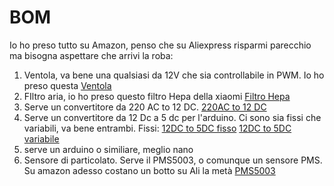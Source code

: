 # BOM

Io ho preso tutto su Amazon, penso che su Aliexpress risparmi parecchio ma bisogna aspettare che arrivi la roba:

1. Ventola, va bene una qualsiasi da 12V che sia controllabile in PWM. Io ho preso questa [Ventola](https://www.amazon.it/dp/B00KFCRF1A?psc=1&ref=ppx_yo2ov_dt_b_product_details)
2. FIltro aria, io  ho preso questo filtro Hepa della xiaomi [Filtro Hepa](https://www.amazon.it/dp/B081K5MPS8?psc=1&ref=ppx_yo2ov_dt_b_product_details)
3. Serve un convertitore da 220 AC to 12 DC. [220AC to 12 DC](https://www.amazon.it/TECNOIOT-Alimentazione-Step-Down-commutazione-ondulazione/dp/B095J92HPD/ref=sr_1_5?__mk_it_IT=%C3%85M%C3%85%C5%BD%C3%95%C3%91&crid=3RYOB6NQ6GSWY&keywords=220v+ac+to+12v+dc+arduino&qid=1696663955&sprefix=220v+ac+to+12v+dc+arduin%2Caps%2C251&sr=8-5)
4. Serve un convertitore da 12 Dc a 5 dc per l'arduino. Ci sono sia fissi che variabili, va bene entrambi. Fissi: [12DC to 5DC fisso](https://www.amazon.it/EPLZON-Converter-Transformer-Regulator-confezione/dp/B0B58T2YY8/ref=sr_1_9?__mk_it_IT=%C3%85M%C3%85%C5%BD%C3%95%C3%91&crid=1K21GXY34FQKW&keywords=12+dc+to+5+dc&qid=1696664130&sprefix=12+dc+to+5+dc%2Caps%2C169&sr=8-9) [12DC to 5DC variabile](https://www.amazon.it/Hailege-Module-Regulator-Adjustable-Convert/dp/B07XT8C3BK/ref=sr_1_6?__mk_it_IT=%C3%85M%C3%85%C5%BD%C3%95%C3%91&crid=29636HODBHJJP&keywords=12+dc+to+5+dc&qid=1696690147&sprefix=12+dc+to+5+dc%2Caps%2C158&sr=8-6)
5. serve un arduino o similiare, meglio nano
6. Sensore di particolato. Serve il PMS5003, o comunque un sensore PMS. Su amazon adesso costano un botto su Ali la metà [PMS5003](https://it.aliexpress.com/item/32944660534.html?spm=a2g0o.productlist.main.1.46653T0q3T0qCa&algo_pvid=1987cc27-e0a0-4a2d-a1fc-4a23bb794278&aem_p4p_detail=202310070040155063549238633600017337564&algo_exp_id=1987cc27-e0a0-4a2d-a1fc-4a23bb794278-0&pdp_npi=4%40dis%21EUR%2116.53%2115.21%21%21%2117.02%21%21%40211b88f016966644155864802e0dde%2110000001648704477%21sea%21IT%210%21AB&curPageLogUid=eR95rfTKWDtP&search_p4p_id=202310070040155063549238633600017337564_1)

